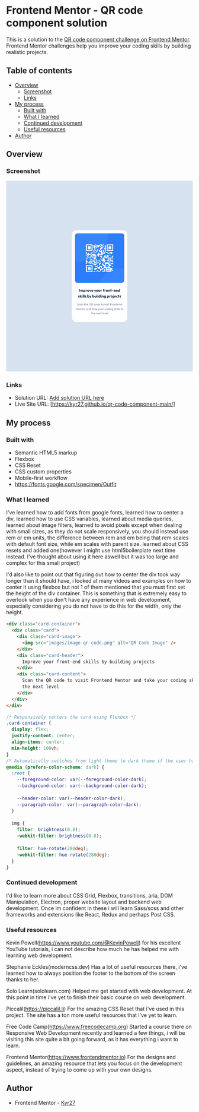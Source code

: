 # Frontend Mentor - QR code component solution

This is a solution to the [QR code component challenge on Frontend Mentor](https://www.frontendmentor.io/challenges/qr-code-component-iux_sIO_H). Frontend Mentor challenges help you improve your coding skills by building realistic projects.

## Table of contents

- [Overview](#overview)
  - [Screenshot](#screenshot)
  - [Links](#links)
- [My process](#my-process)
  - [Built with](#built-with)
  - [What I learned](#what-i-learned)
  - [Continued development](#continued-development)
  - [Useful resources](#useful-resources)
- [Author](#author)

## Overview

### Screenshot

![Page Screenshot](/images/qr-component.jpg)

### Links

- Solution URL: [Add solution URL here](https://your-solution-url.com)
- Live Site URL: [https://kyr27.github.io/qr-code-component-main/]

## My process

### Built with

- Semantic HTML5 markup
- Flexbox
- CSS Reset
- CSS custom properties
- Mobile-first workflow
- https://fonts.google.com/specimen/Outfit

### What I learned

I've learned how to add fonts from google fonts, learned how to center a div, learned how to use CSS variables, learned about media queries, learned about image filters, learned to avoid pixels except when dealing with small sizes, as they do not scale responsively, you should instead use rem or em units, the difference between rem and em being that rem scales with default font size, while em scales with parent size. learned about CSS resets and added one(however i might use html5boilerplate next time instead. I've thought about using it here aswell but it was too large and complex for this small project)

I'd also like to point out that figuring out how to center the div took way longer than it should have, i looked at many videos and examples on how to center it using flexbox but not 1 of them mentioned that you must first set the height of the div container. This is something that is extremely easy to overlook when you don't have any experience in web development, especially considering you do not have to do this for the width, only the height.

```html
<div class="card-container">
  <div class="card">
    <div class="card-image">
      <img src="images/image-qr-code.png" alt="QR Code Image" />
    </div>
    <div class="card-header">
      Improve your front-end skills by building projects
    </div>
    <div class="card-content">
      Scan the QR code to visit Frontend Mentor and take your coding skills to
      the next level
    </div>
  </div>
</div>
```

```css
/* Responsively centers the card using Flexbox */
.card-container {
  display: flex;
  justify-content: center;
  align-items: center;
  min-height: 100vh;
}
/* Automatically switches from light theme to dark theme if the user has their browser scheme set to dark. This also uses filters to hue shift the image into the green colors for lessening the eye strain when looking at the image*/
@media (prefers-color-scheme: dark) {
  :root {
    --foreground-color: var(--foreground-color-dark);
    --background-color: var(--background-color-dark);

    --header-color: var(--header-color-dark);
    --paragraph-color: var(--paragraph-color-dark);
  }

  img {
    filter: brightness(0.8);
    -webkit-filter: brightness(0.8);

    filter: hue-rotate(280deg);
    -webkit-filter: hue-rotate(280deg);
  }
}
```

### Continued development

I'd like to learn more about CSS Grid, Flexbox, transitions, aria, DOM Manipulation, Electron, proper website layout and backend web development. Once im confident in these i will learn Sass/scss and other frameworks and extensions like React, Redux and perhaps Post CSS.

### Useful resources

Kevin Powell(https://www.youtube.com/@KevinPowell)
for his excellent YouTube tutorials, i can not describe how much he has helped me with learning web development.

Stephanie Eckles(moderncss.dev)
Has a lot of useful resources there, i've learned how to always position the footer to the bottom of the screen thanks to her.

Solo Learn(sololearn.com)
Helped me get started with web development. At this point in time i've yet to finish their basic course on web development.

Piccalil(https://piccalil.li)
For the amazing CSS Reset that i've used in this project.
The site has a ton more useful resources that i've yet to learn.

Free Code Camp(https://www.freecodecamp.org)
Started a course there on Responsive Web Development recently and learned a few things, i will be visiting this site quite a bit going forward, as it has everything i want to learn.

Frontend Mentor(https://www.frontendmentor.io)
For the designs and guidelines, an amazing resource that lets you focus on the development aspect, instead of trying to come up with your own designs.

## Author

- Frontend Mentor - [Kyr27](https://www.frontendmentor.io/profile/Kyr27)
